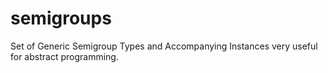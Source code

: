# semigroups

Set of Generic Semigroup Types and Accompanying Instances very useful for abstract programming.